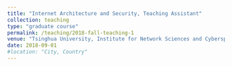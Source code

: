 ```yaml
---
title: "Internet Architecture and Security, Teaching Assistant"
collection: teaching
type: "graduate course"
permalink: /teaching/2018-fall-teaching-1
venue: "Tsinghua University, Institute for Network Sciences and Cyberspace"
date: 2018-09-01
#location: "City, Country"
---
```


